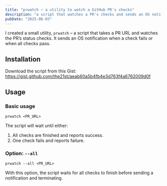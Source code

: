 ```yaml
---
title: "prwatch – a utility to watch a GitHub PR's checks"
description: "a script that watches a PR's checks and sends an OS notification once all pass or if any are failing"
pubDate: "2025-06-03"
---
```


I created a small utility, `prwatch` – a script that takes a PR URL and watches the PR’s status checks. It sends an OS notification when a check fails or when all checks pass.

## Installation

Download the script from this Gist: https://gist.github.com/the21st/aeab60a5b4fb4e3d763f4a6762009d0f

## Usage

### Basic usage

```
prwatch <PR_URL>
```

The script will wait until either:

1. All checks are finished and reports success.
2. One check fails and reports failure.

### Option: `--all`

```
prwatch --all <PR_URL>
```

With this option, the script waits for all checks to finish before sending a notification and terminating.
